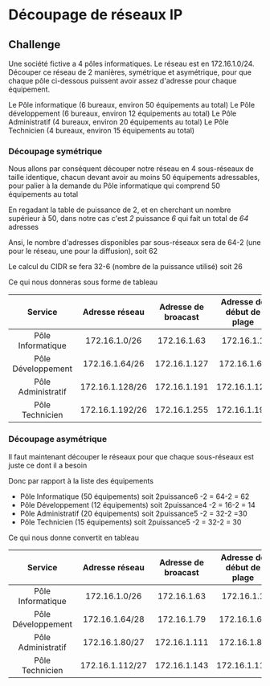 # Découpage de réseaux IP

## Challenge

Une société fictive a 4 pôles informatiques. Le réseau est en 172.16.1.0/24.
Découper ce réseau de 2 manières, symétrique et asymétrique, pour que chaque pôle ci-dessous puissent avoir assez d'adresse pour chaque équipement.

Le Pôle informatique (6 bureaux, environ 50 équipements au total)
Le Pôle développement (6 bureaux, environ 12 équipements au total)
Le Pôle Administratif (4 bureaux, environ 20 équipements au total)
Le Pôle Technicien (4 bureaux, environ 15 équipements au total)

### Découpage symétrique

Nous allons par conséquent découper notre réseau en 4 sous-réseaux de taille identique, chacun devant avoir au moins 50 équipements adressables, pour palier à la demande du Pôle informatique qui comprend 50 équipements au total

En regadant la table de puissance de 2, et en cherchant un nombre supérieur à 50, dans notre cas c'est _2_ puissance _6_ qui fait un total de _64_ adresses

Ansi, le nombre d'adresses disponibles par sous-réseaux sera de 64-2 (une pour le réseau, une pour la diffusion), soit 62

Le calcul du CIDR se fera 32-6 (nombre de la puissance utilisé) soit 26

Ce qui nous donneras sous forme de tableau

|Service|Adresse réseau| Adresse de broacast| Adresse de début de plage|Adresse de fin de plage|
|:-:|:-:|:-:|:-:|:-:|
|Pôle Informatique|172.16.1.0/26|172.16.1.63|172.16.1.1|172.16.1.62|
|Pôle Développement|172.16.1.64/26|172.16.1.127|172.16.1.65|172.16.1.126|
|Pôle Administratif|172.16.1.128/26|172.16.1.191|172.16.1.129|172.16.1.190|
|Pôle Technicien|172.16.1.192/26|172.16.1.255|172.16.1.193|172.16.1.254|

### Découpage asymétrique

Il faut maintenant découper le réseaux pour que chaque sous-réseaux est juste ce dont il a besoin

Donc par rapport à la liste des équipements

* Pôle Informatique (50 équipements) soit  2puissance6 -2 = 64-2 = 62
* Pôle Développement (12 équipements) soit 2puissance4 -2 = 16-2 = 14
* Pôle Administratif (20 équipements) soit 2puissance5 -2 = 32-2 =30
* Pôle Technicien (15 équipements) soit 2puissance5 -2 = 32-2 = 30

Ce qui nous donne convertit en tableau

|Service|Adresse réseau| Adresse de broacast| Adresse de début de plage|Adresse de fin de plage|
|:-:|:-:|:-:|:-:|:-:|
|Pôle Informatique|172.16.1.0/26|172.16.1.63|172.16.1.1|172.16.1.62|
|Pôle Développement|172.16.1.64/28|172.16.1.79|172.16.1.65|172.16.1.78|
|Pôle Administratif|172.16.1.80/27|172.16.1.111|172.16.1.81|172.16.1.110|
|Pôle Technicien|172.16.1.112/27|172.16.1.143|172.16.1.113|172.16.1.142|